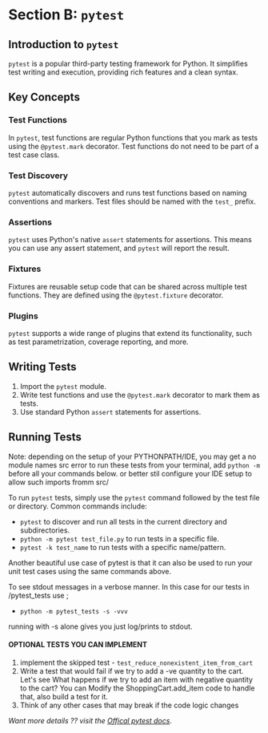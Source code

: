# Section B: `pytest`

## Introduction to `pytest`
`pytest` is a popular third-party testing framework for Python. It simplifies test writing and execution, providing rich features and a clean syntax.

## Key Concepts

### Test Functions
In `pytest`, test functions are regular Python functions that you mark as tests using the `@pytest.mark` decorator. Test functions do not need to be part of a test case class.

### Test Discovery
`pytest` automatically discovers and runs test functions based on naming conventions and markers. Test files should be named with the `test_` prefix.

### Assertions
`pytest` uses Python's native `assert` statements for assertions. This means you can use any assert statement, and `pytest` will report the result.

### Fixtures
Fixtures are reusable setup code that can be shared across multiple test functions. They are defined using the `@pytest.fixture` decorator.

### Plugins
`pytest` supports a wide range of plugins that extend its functionality, such as test parametrization, coverage reporting, and more.

## Writing Tests
1. Import the `pytest` module.
2. Write test functions and use the `@pytest.mark` decorator to mark them as tests.
3. Use standard Python `assert` statements for assertions.

## Running Tests
Note: depending on the setup of your PYTHONPATH/IDE, you may get a no module names src error
to run these tests from your terminal, add `python -m` before all your commands below.
or better stil configure your IDE setup to allow such imports fromm src/

To run `pytest` tests, simply use the `pytest` command followed by the test file or directory. Common commands include:
- `pytest` to discover and run all tests in the current directory and subdirectories.
- `python -m pytest test_file.py` to run tests in a specific file.
- `pytest -k test_name` to run tests with a specific name/pattern.

Another beautiful use case of pytest is that it can also be used to run your unit test cases using the same commands above.

To see stdout messages in a verbose manner. In this case for our tests in /pytest_tests use ;
- `python -m pytest_tests -s -vvv`

running with -s alone gives you just log/prints to stdout.


#### OPTIONAL TESTS YOU CAN IMPLEMENT

1) implement the skipped test - `test_reduce_nonexistent_item_from_cart`
2) Write a test that would fail if we try to add a -ve quantity to the cart.
Let's see What happens if we try to add an item with negative quantity to the cart? You can Modify the ShoppingCart.add_item code to handle that, also build a test for it.
3) Think of any other cases that may break if the code logic changes


_Want more details ?? visit the [Offical pytest docs](https://docs.pytest.org/en/stable/contents.html)_.